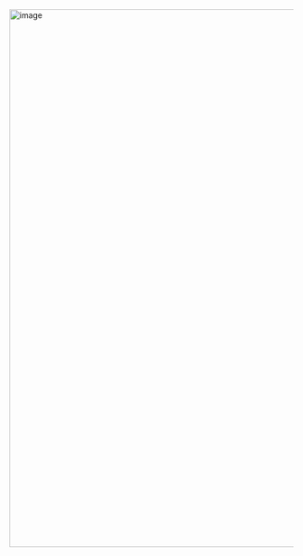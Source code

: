 <img width="955" alt="image" src="https://github.com/amancd/count-down-timer-js/assets/116139327/45288c89-8ac9-4d0f-aaef-f7fe6cf88a5f">
